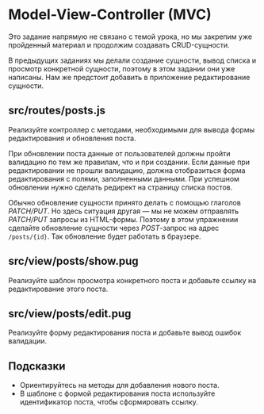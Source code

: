 # Model-View-Controller (MVC)

Это задание напрямую не связано с темой урока, но мы закрепим уже пройденный материал и продолжим создавать CRUD-сущности.

В предыдущих заданиях мы делали создание сущности, вывод списка и просмотр конкретной сущности, поэтому в этом задании они уже написаны. Нам же предстоит добавить в приложение редактирование сущности.

## src/routes/posts.js

Реализуйте контроллер с методами, необходимыми для вывода формы редактирования и обновления поста.

При обновлении поста данные от пользователей должны пройти валидацию по тем же правилам, что и при создании. Если данные при редактировании не прошли валидацию, должна отобразиться форма редактирования с полями, заполненными данными. При успешном обновлении нужно сделать редирект на страницу списка постов.

Обычно обновление сущности принято делать с помощью глаголов _PATCH/PUT_. Но здесь ситуация другая — мы не можем отправлять _PATCH/PUT_ запросы из HTML-формы. Поэтому в этом упражнении сделайте обновление сущности через _POST_-запрос на адрес `/posts/{id}`. Так обновление будет работать в браузере.

## src/view/posts/show.pug

Реализуйте шаблон просмотра конкретного поста и добавьте ссылку на редактирование этого поста.

## src/view/posts/edit.pug

Реализуйте форму редактирования поста и добавьте вывод ошибок валидации.

## Подсказки

- Ориентируйтесь на методы для добавления нового поста.
- В шаблоне с формой редактирования поста используйте идентификатор поста, чтобы сформировать ссылку.

